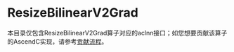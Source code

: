 # ResizeBilinearV2Grad

本目录仅包含ResizeBilinearV2Grad算子对应的aclnn接口；如您想要贡献该算子的AscendC实现，请参考[贡献流程](../../CONTRIBUTING.md)。